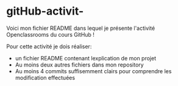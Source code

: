# gitHub-activit-
Voici mon fichier README dans lequel je présente l'activité Openclassrooms du cours GitHub !

Pour cette activité je dois réaliser:
  - un fichier README contenant lexplication de mon projet
  - Au moins deux autres fichiers dans mon repository
  - Au moins 4 commits suffisemment clairs pour comprendre les modification effectuées
